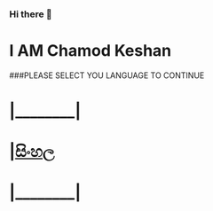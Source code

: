 ### Hi there 👋
# I AM Chamod Keshan 


###PLEASE SELECT YOU LANGUAGE TO CONTINUE
# |________|
# |[සිංහල](https://github.com/ChamodKeshan/ChamodKeshan/language.menu/SI/README.md)
# |________|
